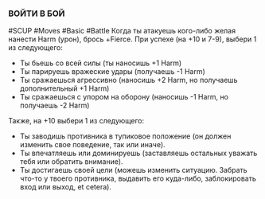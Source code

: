 ### **ВОЙТИ В БОЙ**

#SCUP #Moves #Basic #Battle 
Когда ты атакуешь кого-либо желая нанести Harm (урон), брось +Fierce. При успехе (на +10 и 7-9), выбери 1 из следующего:

- Ты бьешь со всей силы (ты наносишь +1 Harm)
- Ты парируешь вражеские удары (получаешь -1 Harm)
- Ты сражаешься агрессивно (наносишь +2 Harm, но получаешь дополнительный +1 Harm)
- Ты сражаешься с упором на оборону (наносишь -1 Harm, но получаешь -2 Harm)

Также, на +10 выбери 1 из следующего:

- Ты заводишь противника в тупиковое положение (он должен изменить свое поведение, так или иначе).
- Ты впечатляешь или доминируешь (заставляешь остальных уважать тебя или обратить внимание).
- Ты достигаешь своей цели (можешь изменить ситуацию. Забрать что-то у твоего противника, выдавить его куда-либо, заблокировать вход или выход, et cetera).